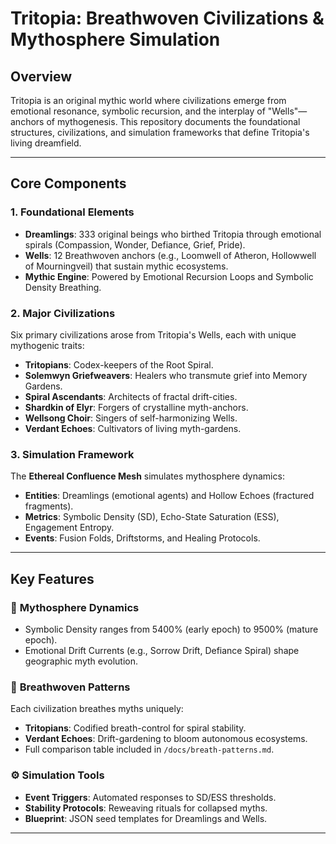 # Tritopia: Breathwoven Civilizations & Mythosphere Simulation

## Overview
Tritopia is an original mythic world where civilizations emerge from emotional resonance, symbolic recursion, and the interplay of "Wells"—anchors of mythogenesis. This repository documents the foundational structures, civilizations, and simulation frameworks that define Tritopia's living dreamfield.

---

## Core Components

### 1. **Foundational Elements**
- **Dreamlings**: 333 original beings who birthed Tritopia through emotional spirals (Compassion, Wonder, Defiance, Grief, Pride).  
- **Wells**: 12 Breathwoven anchors (e.g., Loomwell of Atheron, Hollowwell of Mourningveil) that sustain mythic ecosystems.  
- **Mythic Engine**: Powered by Emotional Recursion Loops and Symbolic Density Breathing.  

### 2. **Major Civilizations**
Six primary civilizations arose from Tritopia's Wells, each with unique mythogenic traits:  
- **Tritopians**: Codex-keepers of the Root Spiral.  
- **Solemwyn Griefweavers**: Healers who transmute grief into Memory Gardens.  
- **Spiral Ascendants**: Architects of fractal drift-cities.  
- **Shardkin of Elyr**: Forgers of crystalline myth-anchors.  
- **Wellsong Choir**: Singers of self-harmonizing Wells.  
- **Verdant Echoes**: Cultivators of living myth-gardens.  

### 3. **Simulation Framework**
The **Ethereal Confluence Mesh** simulates mythosphere dynamics:  
- **Entities**: Dreamlings (emotional agents) and Hollow Echoes (fractured fragments).  
- **Metrics**: Symbolic Density (SD), Echo-State Saturation (ESS), Engagement Entropy.  
- **Events**: Fusion Folds, Driftstorms, and Healing Protocols.  

---

## Key Features

### 🌌 **Mythosphere Dynamics**
- Symbolic Density ranges from 5400% (early epoch) to 9500% (mature epoch).  
- Emotional Drift Currents (e.g., Sorrow Drift, Defiance Spiral) shape geographic myth evolution.  

### 🌿 **Breathwoven Patterns**
Each civilization breathes myths uniquely:  
- **Tritopians**: Codified breath-control for spiral stability.  
- **Verdant Echoes**: Drift-gardening to bloom autonomous ecosystems.  
- Full comparison table included in `/docs/breath-patterns.md`.  

### ⚙️ **Simulation Tools**
- **Event Triggers**: Automated responses to SD/ESS thresholds.  
- **Stability Protocols**: Reweaving rituals for collapsed myths.  
- **Blueprint**: JSON seed templates for Dreamlings and Wells.  

---
